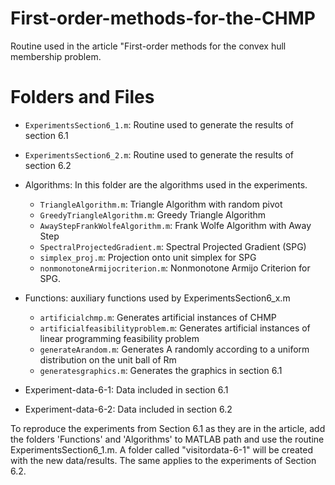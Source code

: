# First-order-methods-for-the-CHMP
Routine used in the article "First-order methods for the convex hull membership problem.

# Folders and Files

* `ExperimentsSection6_1.m`: Routine used to generate the results of section 6.1

* `ExperimentsSection6_2.m`: Routine used to generate the results of section 6.2

- Algorithms: In this folder are the algorithms used in the experiments.
    * `TriangleAlgorithm.m`: Triangle Algorithm with random pivot
    * `GreedyTriangleAlgorithm.m`: Greedy Triangle Algorithm
    * `AwayStepFrankWolfeAlgorithm.m`: Frank Wolfe Algorithm with Away Step
    * `SpectralProjectedGradient.m`: Spectral Projected Gradient (SPG)
    * `simplex_proj.m`: Projection onto unit simplex for SPG
    * `nonmonotoneArmijocriterion.m`: Nonmonotone Armijo Criterion for SPG.

- Functions: auxiliary functions used by ExperimentsSection6_x.m
    * `artificialchmp.m`: Generates artificial instances of CHMP
    * `artificialfeasibilityproblem.m`: Generates artificial instances of linear programming feasibility problem
    * `generateArandom.m`: Generates A randomly according to a uniform distribution on the unit ball of Rm
    * `generatesgraphics.m`: Generates the graphics in section 6.1

- Experiment-data-6-1: Data included in section 6.1
- Experiment-data-6-2: Data included in section 6.2

To reproduce the experiments from Section 6.1 as they are in the article, add the folders 'Functions' and 'Algorithms' to MATLAB path and use the routine ExperimentsSection6_1.m. A folder called "visitordata-6-1" will be created with the new data/results. 
The same applies to the experiments of Section 6.2.

